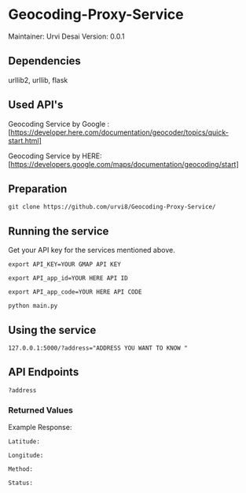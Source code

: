 # Geocoding-Proxy-Service
Maintainer: Urvi Desai
Version: 0.0.1

## Dependencies
urllib2, urllib, flask

## Used API's

Geocoding Service by Google : [https://developer.here.com/documentation/geocoder/topics/quick-start.html]

Geocoding Service by HERE: [https://developers.google.com/maps/documentation/geocoding/start]

## Preparation
```git clone https://github.com/urvi8/Geocoding-Proxy-Service/```

## Running the service 

Get your API key for the services mentioned above. 

```export API_KEY=YOUR GMAP API KEY```

```export API_app_id=YOUR HERE API ID```

```export API_app_code=YOUR HERE API CODE```

```python main.py``` 

## Using the service
```127.0.0.1:5000/?address="ADDRESS YOU WANT TO KNOW "```

## API Endpoints
```?address```

### Returned Values

Example Response: 

```Latitude: ```

```Longitude: ```

```Method:  ```

```Status:  ```
